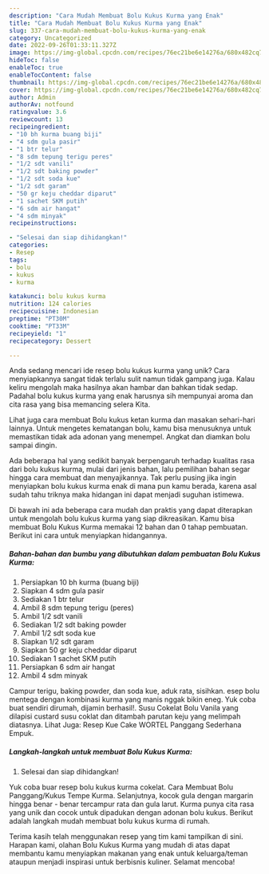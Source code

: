 ```yaml
---
description: "Cara Mudah Membuat Bolu Kukus Kurma yang Enak"
title: "Cara Mudah Membuat Bolu Kukus Kurma yang Enak"
slug: 337-cara-mudah-membuat-bolu-kukus-kurma-yang-enak
category: Uncategorized
date: 2022-09-26T01:33:11.327Z
image: https://img-global.cpcdn.com/recipes/76ec21be6e14276a/680x482cq70/bolu-kukus-kurma-foto-resep-utama.jpg
hideToc: false
enableToc: true
enableTocContent: false
thumbnail: https://img-global.cpcdn.com/recipes/76ec21be6e14276a/680x482cq70/bolu-kukus-kurma-foto-resep-utama.jpg
cover: https://img-global.cpcdn.com/recipes/76ec21be6e14276a/680x482cq70/bolu-kukus-kurma-foto-resep-utama.jpg
author: Admin
authorAv: notfound
ratingvalue: 3.6
reviewcount: 13
recipeingredient:
- "10 bh kurma buang biji"
- "4 sdm gula pasir"
- "1 btr telur"
- "8 sdm tepung terigu peres"
- "1/2 sdt vanili"
- "1/2 sdt baking powder"
- "1/2 sdt soda kue"
- "1/2 sdt garam"
- "50 gr keju cheddar diparut"
- "1 sachet SKM putih"
- "6 sdm air hangat"
- "4 sdm minyak"
recipeinstructions:

- "Selesai dan siap dihidangkan!"
categories:
- Resep
tags:
- bolu
- kukus
- kurma

katakunci: bolu kukus kurma 
nutrition: 124 calories
recipecuisine: Indonesian
preptime: "PT30M"
cooktime: "PT33M"
recipeyield: "1"
recipecategory: Dessert

---
```





Anda sedang mencari ide resep bolu kukus kurma yang unik? Cara menyiapkannya sangat tidak terlalu sulit namun tidak gampang juga. Kalau keliru mengolah maka hasilnya akan hambar dan bahkan tidak sedap. Padahal bolu kukus kurma yang enak harusnya sih mempunyai aroma dan cita rasa yang bisa memancing selera Kita.





Lihat juga cara membuat Bolu kukus ketan kurma dan masakan sehari-hari lainnya. Untuk mengetes kematangan bolu, kamu bisa menusuknya untuk memastikan tidak ada adonan yang menempel. Angkat dan diamkan bolu sampai dingin.

Ada beberapa hal yang sedikit banyak berpengaruh terhadap kualitas rasa dari bolu kukus kurma, mulai dari jenis bahan, lalu pemilihan bahan segar hingga cara membuat dan menyajikannya. Tak perlu pusing jika ingin menyiapkan bolu kukus kurma enak di mana pun kamu berada, karena asal sudah tahu triknya maka hidangan ini dapat menjadi suguhan istimewa.






Di bawah ini ada beberapa cara mudah dan praktis yang dapat diterapkan untuk mengolah bolu kukus kurma yang siap dikreasikan. Kamu bisa membuat Bolu Kukus Kurma memakai 12 bahan dan 0 tahap pembuatan. Berikut ini cara untuk menyiapkan hidangannya.

<!--inarticleads1-->

##### Bahan-bahan dan bumbu yang dibutuhkan dalam pembuatan Bolu Kukus Kurma:

1. Persiapkan 10 bh kurma (buang biji)
1. Siapkan 4 sdm gula pasir
1. Sediakan 1 btr telur
1. Ambil 8 sdm tepung terigu (peres)
1. Ambil 1/2 sdt vanili
1. Sediakan 1/2 sdt baking powder
1. Ambil 1/2 sdt soda kue
1. Siapkan 1/2 sdt garam
1. Siapkan 50 gr keju cheddar diparut
1. Sediakan 1 sachet SKM putih
1. Persiapkan 6 sdm air hangat
1. Ambil 4 sdm minyak


Campur terigu, baking powder, dan soda kue, aduk rata, sisihkan. esep bolu mentega dengan kombinasi kurma yang manis nggak bikin eneg. Yuk coba buat sendiri dirumah, dijamin berhasil!. Susu Cokelat Bolu Vanila yang dilapisi custard susu coklat dan ditambah parutan keju yang melimpah diatasnya. Lihat Juga: Resep Kue Cake WORTEL Panggang Sederhana Empuk. 

<!--inarticleads2-->

##### Langkah-langkah untuk membuat Bolu Kukus Kurma:


1. Selesai dan siap dihidangkan!

Yuk coba buar resep bolu kukus kurma cokelat. Cara Membuat Bolu Panggang/Kukus Tempe Kurma. Selanjutnya, kocok gula dengan margarin hingga benar - benar tercampur rata dan gula larut. Kurma punya cita rasa yang unik dan cocok untuk dipadukan dengan adonan bolu kukus. Berikut adalah langkah mudah membuat bolu kukus kurma di rumah. 

Terima kasih telah menggunakan resep yang tim kami tampilkan di sini. Harapan kami, olahan Bolu Kukus Kurma yang mudah di atas dapat membantu kamu menyiapkan makanan yang enak untuk keluarga/teman ataupun menjadi inspirasi untuk berbisnis kuliner. Selamat mencoba!
